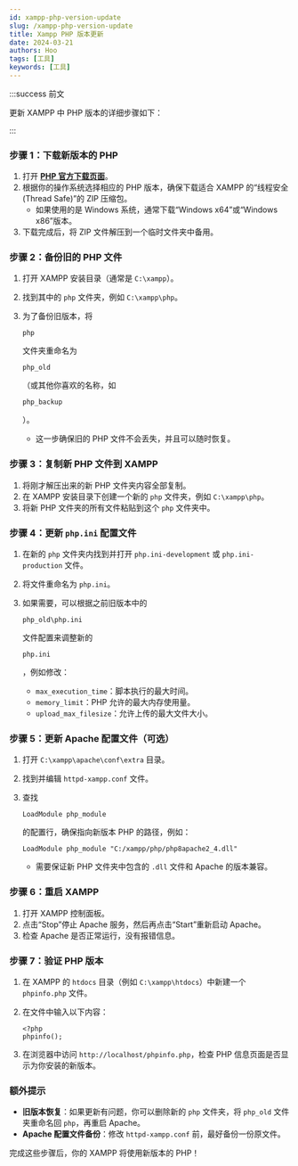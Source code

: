 ```yaml
---
id: xampp-php-version-update
slug: /xampp-php-version-update
title: Xampp PHP 版本更新
date: 2024-03-21
authors: Hoo
tags: [工具]
keywords: [工具]
---
```


:::success 前文

更新 XAMPP 中 PHP 版本的详细步骤如下：

::: 

### 步骤 1：下载新版本的 PHP

1. 打开 [**PHP 官方下载页面**](https://www.php.net/downloads.php)。
2. 根据你的操作系统选择相应的 PHP 版本，确保下载适合 XAMPP 的“线程安全 (Thread Safe)”的 ZIP 压缩包。
   - 如果使用的是 Windows 系统，通常下载“Windows x64”或“Windows x86”版本。
3. 下载完成后，将 ZIP 文件解压到一个临时文件夹中备用。

### 步骤 2：备份旧的 PHP 文件

1. 打开 XAMPP 安装目录（通常是 `C:\xampp`）。

2. 找到其中的 `php` 文件夹，例如 `C:\xampp\php`。

3. 为了备份旧版本，将 

   ```
   php
   ```

    文件夹重命名为 

   ```
   php_old
   ```

   （或其他你喜欢的名称，如 

   ```
   php_backup
   ```

   ）。

   - 这一步确保旧的 PHP 文件不会丢失，并且可以随时恢复。

### 步骤 3：复制新 PHP 文件到 XAMPP

1. 将刚才解压出来的新 PHP 文件夹内容全部复制。
2. 在 XAMPP 安装目录下创建一个新的 `php` 文件夹，例如 `C:\xampp\php`。
3. 将新 PHP 文件夹的所有文件粘贴到这个 `php` 文件夹中。

### 步骤 4：更新 `php.ini` 配置文件

1. 在新的 `php` 文件夹内找到并打开 `php.ini-development` 或 `php.ini-production` 文件。

2. 将文件重命名为 `php.ini`。

3. 如果需要，可以根据之前旧版本中的 

   ```
   php_old\php.ini
   ```

    文件配置来调整新的 

   ```
   php.ini
   ```

   ，例如修改：

   - `max_execution_time`：脚本执行的最大时间。
   - `memory_limit`：PHP 允许的最大内存使用量。
   - `upload_max_filesize`：允许上传的最大文件大小。

### 步骤 5：更新 Apache 配置文件（可选）

1. 打开 `C:\xampp\apache\conf\extra` 目录。

2. 找到并编辑 `httpd-xampp.conf` 文件。

3. 查找 

   ```
   LoadModule php_module
   ```

    的配置行，确保指向新版本 PHP 的路径，例如：

   ```
   LoadModule php_module "C:/xampp/php/php8apache2_4.dll"
   ```

   - 需要保证新 PHP 文件夹中包含的 `.dll` 文件和 Apache 的版本兼容。

### 步骤 6：重启 XAMPP

1. 打开 XAMPP 控制面板。
2. 点击“Stop”停止 Apache 服务，然后再点击“Start”重新启动 Apache。
3. 检查 Apache 是否正常运行，没有报错信息。

### 步骤 7：验证 PHP 版本

1. 在 XAMPP 的 `htdocs` 目录（例如 `C:\xampp\htdocs`）中新建一个 `phpinfo.php` 文件。

2. 在文件中输入以下内容：

   ```
   <?php
   phpinfo();
   ```

3. 在浏览器中访问 `http://localhost/phpinfo.php`，检查 PHP 信息页面是否显示为你安装的新版本。

### 额外提示

- **旧版本恢复**：如果更新有问题，你可以删除新的 `php` 文件夹，将 `php_old` 文件夹重命名回 `php`，再重启 Apache。
- **Apache 配置文件备份**：修改 `httpd-xampp.conf` 前，最好备份一份原文件。

完成这些步骤后，你的 XAMPP 将使用新版本的 PHP！